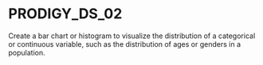 # PRODIGY_DS_02
Create a bar chart or histogram to visualize the distribution of a categorical or continuous variable, such as the distribution of ages or genders in a population.
